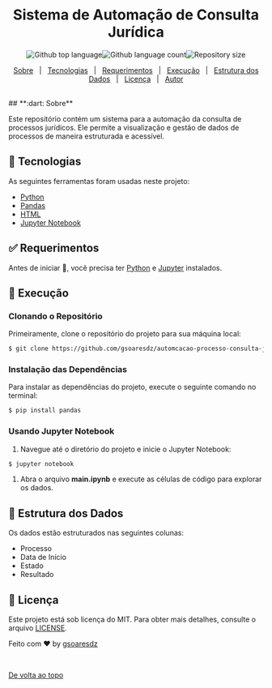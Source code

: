 <h1 align="center">Sistema de Automação de Consulta Jurídica</h1><p align="center"><img alt="Github top language" src="https://img.shields.io/github/languages/top/gsoaresdz/automcacao-processo-consulta-juridica?color=56BEB8"><img alt="Github language count" src="https://img.shields.io/github/languages/count/sgsoaresdz/automcacao-processo-consulta-juridica?color=56BEB8"><img alt="Repository size" src="https://img.shields.io/github/repo-size/gsoaresdz/automcacao-processo-consulta-juridica?color=56BEB8"></p><p align="center"><a href="#dart-sobre">Sobre</a> &#xa0; | &#xa0;
  <a href="#rocket-tecnologias">Tecnologias</a> &#xa0; | &#xa0;
  <a href="#white_check_mark-requerimentos">Requerimentos</a> &#xa0; | &#xa0;
  <a href="#checkered_flag-execução">Execução</a> &#xa0; | &#xa0;
  <a href="#memo-estrutura-dos-dados">Estrutura dos Dados</a> &#xa0; | &#xa0;
  <a href="#memo-licença">Licença</a> &#xa0; | &#xa0;
  <a href="https://github.com/gsoaresdz" target="_blank">Autor</a></p><br>## **:dart: Sobre**

Este repositório contém um sistema para a automação da consulta de processos jurídicos. Ele permite a visualização e gestão de dados de processos de maneira estruturada e acessível.

## **:rocket: Tecnologias**

As seguintes ferramentas foram usadas neste projeto:

- [Python](https://www.python.org/)
- [Pandas](https://pandas.pydata.org/)
- [HTML](https://developer.mozilla.org/en-US/docs/Web/HTML)
- [Jupyter Notebook](https://jupyter.org/)

## **:white_check_mark: Requerimentos**

Antes de iniciar :checkered_flag:, você precisa ter [Python](https://www.python.org/downloads/) e [Jupyter](https://jupyter.org/install) instalados.

## **:checkered_flag: Execução**

### Clonando o Repositório

Primeiramente, clone o repositório do projeto para sua máquina local:

```bash
$ git clone https://github.com/gsoaresdz/automcacao-processo-consulta-juridica.git
```

### Instalação das Dependências

Para instalar as dependências do projeto, execute o seguinte comando no terminal:

```bash
$ pip install pandas
```

### Usando Jupyter Notebook

1. Navegue até o diretório do projeto e inicie o Jupyter Notebook:

```bash
$ jupyter notebook
```

1. Abra o arquivo **main.ipynb** e execute as células de código para explorar os dados.

## **:memo: Estrutura dos Dados**

Os dados estão estruturados nas seguintes colunas:

- Processo
- Data de Início
- Estado
- Resultado

## **:memo: Licença**

Este projeto está sob licença do MIT. Para obter mais detalhes, consulte o arquivo [LICENSE](LICENSE).

Feito com :heart: by <a href="https://github.com/gsoaresdz" target="_blank">gsoaresdz</a>

&#xa0;

<a href="#top">De volta ao topo</a>
